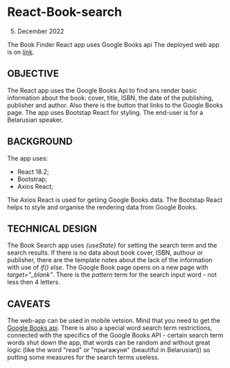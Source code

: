 # React-Book-search
5. December 2022

The Book Finder React app uses Google Books api
The deployed web app is on [link](http://pastoral-flowers.surge.sh/).

## OBJECTIVE
The React app uses the Google Books Api to find ans render basic information about the book: cover, title, ISBN, the date of the publishing, publisher and author. Also there is the button that links to the Google Books page. The app uses Bootstap React for styling. The end-user is for a Belarusian speaker.

## BACKGROUND
The app uses: 

- React 18.2;
- Bootstrap;
- Axios React;

The Axios React is used for getiing Google Books data. The Bootstap React helps to style and organise the rendering data from Google Books.


## TECHNICAL DESIGN
The Book Search app uses *{useState}* for setting the search term and the search results. If there is no data about book cover, ISBN, authour or publisher, there are the template notes about the lack of the information with use of *if() else*. The Google Book page opens on a new page with *target="_blank"*. There is the *pattern* term for the search input word - not less then 4 letters.

## CAVEATS
The web-app can be used in mobile vetsion. Mind that you need to get the [Google Books api](https://developers.google.com/books). There is also a special word search term restrictions, connected with the specifics of the Google Books API - certain search term words shut down the app, that words can be random and without great logic (like the word "read" or "прыгажуня" (beautiful in Belarusian)) so putting some measures for the search terms useless.
